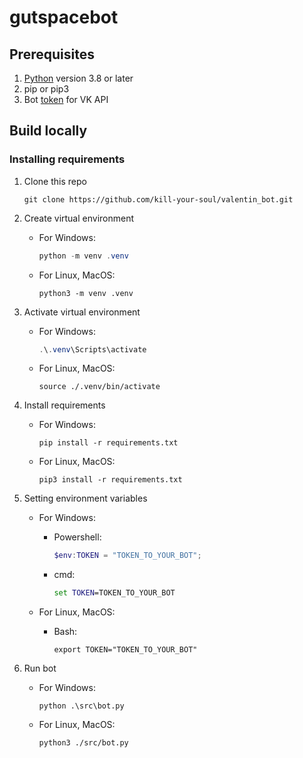 # gutspacebot

## Prerequisites

1. [Python](https://python.org/) version 3.8 or later
2. pip or pip3
3. Bot [token](https://dev.vk.com/api/bots/getting-started#%D0%9F%D0%BE%D0%BB%D1%83%D1%87%D0%B5%D0%BD%D0%B8%D0%B5%20%D0%BA%D0%BB%D1%8E%D1%87%D0%B0%20%D0%B4%D0%BE%D1%81%D1%82%D1%83%D0%BF%D0%B0) for VK API



## Build locally
### Installing requirements
1. Clone this repo 

    ```shell
    git clone https://github.com/kill-your-soul/valentin_bot.git
    ```
2. Create virtual environment 
    
    - For Windows:

        ```Powershell
        python -m venv .venv
        ```

    - For Linux, MacOS:
    
        ```shell
        python3 -m venv .venv
        ```

3. Activate virtual environment

    - For Windows:
    
        ```Powershell
        .\.venv\Scripts\activate
        ```

    - For Linux, MacOS:

        ```shell
        source ./.venv/bin/activate
        ```

4. Install requirements

    - For Windows:

        ```shell
        pip install -r requirements.txt
        ```

    - For Linux, MacOS:
    
        ```shell
        pip3 install -r requirements.txt
        ```

1. Setting environment variables

    - For Windows:

        + Powershell:

            ```Powershell
            $env:TOKEN = "TOKEN_TO_YOUR_BOT";
            ```
        
        + cmd:

            ```cmd
            set TOKEN=TOKEN_TO_YOUR_BOT
            ```

    - For Linux, MacOS:

        + Bash:

            ```shell
            export TOKEN="TOKEN_TO_YOUR_BOT"
            ```

6. Run bot

    - For Windows:

        ```shell
        python .\src\bot.py
        ```

    - For Linux, MacOS:
    
        ```shell
        python3 ./src/bot.py
        ```                     
